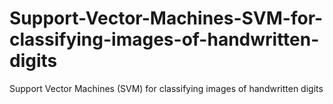 # Support-Vector-Machines-SVM-for-classifying-images-of-handwritten-digits
Support Vector Machines (SVM) for classifying images of  handwritten digits
